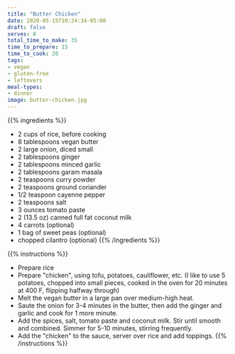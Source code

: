 ```yaml
---
title: "Butter Chicken"
date: 2020-05-15T10:24:34-05:00
draft: false
serves: 8
total_time_to_make: 35
time_to_prepare: 15
time_to_cook: 20
tags:
- vegan
- gluten-free
- leftovers
meal-types:
- dinner
image: butter-chicken.jpg
---
```


{{% ingredients %}}
- 2 cups of rice, before cooking
- 8 tablespoons vegan butter
- 2 large onion, diced small
- 2 tablespoons ginger
- 2 tablespoons minced garlic
- 2 tablespoons garam masala
- 2 teaspoons curry powder
- 2 teaspoons ground coriander
- 1/2 teaspoon cayenne pepper
- 2 teaspoons salt
- 3 ounces tomato paste
- 2 (13.5 oz) canned full fat coconut milk
- 4 carrots (optional)
- 1 bag of sweet peas (optional)
- chopped cilantro (optional)
{{% /ingredients %}}

{{% instructions %}}
- Prepare rice
- Prepare "chicken", using tofu, potatoes, cauliflower, etc. (I like to use 5 potatoes, chopped into small pieces, cooked in the oven for 20 minutes at 400 F, flipping halfway through)
- Melt the vegan butter in a large pan over medium-high heat.
- Saute the onion for 3-4 minutes in the butter, then add the ginger and garlic and cook for 1 more minute.
- Add the spices, salt, tomato paste and coconut milk. Stir until smooth and combined. Simmer for 5-10 minutes, stirring frequently.
- Add the "chicken" to the sauce, server over rice and add toppings.
{{% /instructions %}}

